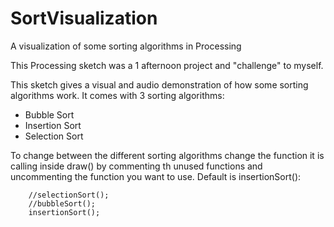 # SortVisualization
A visualization of some sorting algorithms in Processing

This Processing sketch was a 1 afternoon project and "challenge" to myself.

This sketch gives a visual and audio demonstration of how some sorting algorithms work.
It comes with 3 sorting algorithms:
 - Bubble Sort
 - Insertion Sort
 - Selection Sort

To change between the different sorting algorithms change the function it is calling inside draw() by commenting th unused functions and uncommenting the function you want to use.
Default is insertionSort():
```
    //selectionSort();
    //bubbleSort();
    insertionSort();
```
